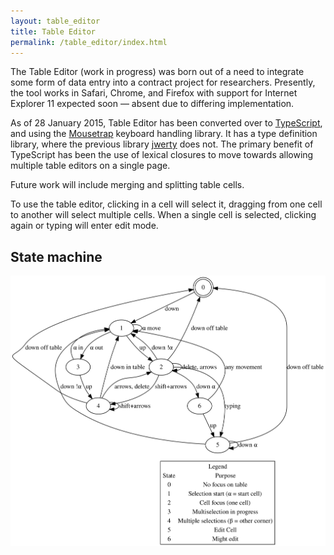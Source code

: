 ```yaml
---
layout: table_editor
title: Table Editor
permalink: /table_editor/index.html
---
```


The Table Editor (work in progress) was born out of a need to integrate some form of data entry into a contract project for researchers. Presently, the tool works in Safari, Chrome, and Firefox with support for Internet Explorer 11 expected soon — absent due to differing implementation.

As of 28 January 2015, Table Editor has been converted over to [TypeScript](http://typescriptlang.org/), and using the [Mousetrap](http://craig.is/killing/mice) keyboard handling library. It has a type definition library, where the previous library [jwerty](https://github.com/keithamus/jwerty) does not. The primary benefit of TypeScript has been the use of lexical closures to move towards allowing multiple table editors on a single page.

Future work will include merging and splitting table cells.

To use the table editor, clicking in a cell will select it, dragging from one cell to another will select multiple cells. When a single cell is selected, clicking again or typing will enter edit mode.

<div class="table_div">
</div>

<script src="mousetrap.min.js" type="application/ecmascript"></script>
<script src="editor.js" type="application/ecmascript"></script>

## State machine

<img src="table_editor.svg"/>